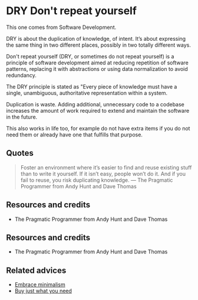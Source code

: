# DRY Don't repeat yourself

This one comes from Software Development.

DRY is about the duplication of knowledge, of intent. It’s about expressing the same thing in two different places, possibly in two totally different ways.

Don't repeat yourself (DRY, or sometimes do not repeat yourself) is a principle of software development aimed at reducing repetition of software patterns, replacing it with abstractions or using data normalization to avoid redundancy.

The DRY principle is stated as "Every piece of knowledge must have a single, unambiguous, authoritative representation within a system.

Duplication is waste. Adding additional, unnecessary code to a codebase increases the amount of work required to extend and maintain the software in the future.
 
This also works in life too, for example do not have extra items if you do not need them or already have one that fulfills that purpose.

## Quotes

> Foster an environment where it’s easier to find and reuse existing stuff than to write it yourself. If it isn’t easy, people won’t do it. And if you fail to reuse, you risk duplicating knowledge. ― The Pragmatic Programmer from Andy Hunt and Dave Thomas

## Resources and credits

- The Pragmatic Programmer from Andy Hunt and Dave Thomas

## Resources and credits

- The Pragmatic Programmer from Andy Hunt and Dave Thomas

## Related advices

- [Embrace minimalism](../Embrace%20minimalism/index.md)
- [Buy just what you need](../Buy%20just%20what%20you%20need/index.md)
<br/>